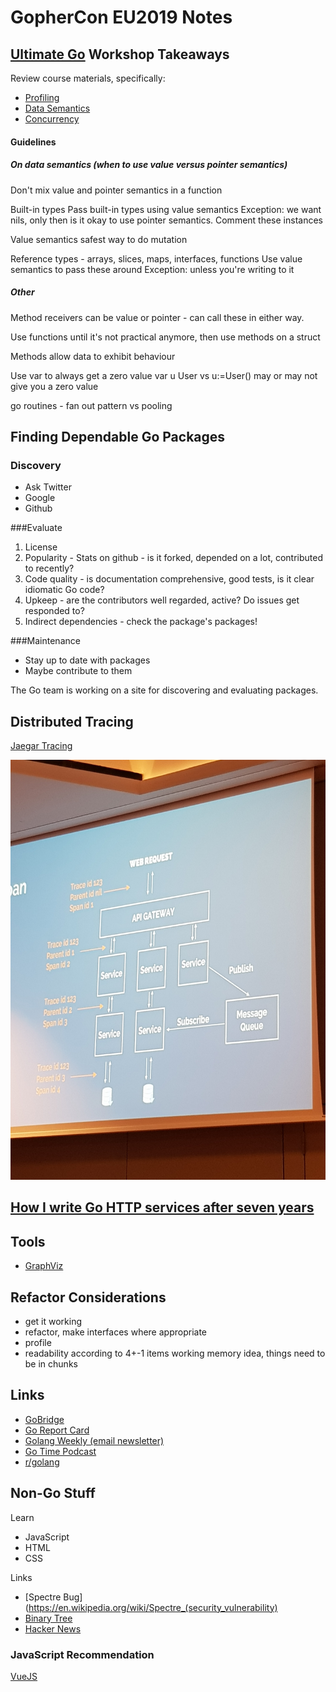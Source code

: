 # GopherCon EU2019 Notes

## [Ultimate Go](https://github.com/ardanlabs/gotraining/blob/master/topics/courses/go/README.md) Workshop Takeaways

Review course materials, specifically:
 
* [Profiling](https://github.com/ardanlabs/gotraining/blob/master/topics/courses/go/tooling/README.md)
* [Data Semantics](https://github.com/ardanlabs/gotraining/blob/67e33a36da51d394b0fe6f925b8023e10a29878d/topics/go/language/methods/example5/example5.go)
* [Concurrency](https://github.com/ardanlabs/gotraining/blob/master/topics/courses/go/concurrency/README.md)

#### Guidelines

##### On data semantics (when to use value versus pointer semantics)

Don't mix value and pointer semantics in a function

Built-in types
Pass built-in types using value semantics
	Exception: we want nils, only then is it okay to use pointer semantics. Comment these instances

Value semantics safest way to do mutation

Reference types - arrays, slices, maps, interfaces, functions
Use value semantics to pass these around
	Exception: unless you're writing to it

##### Other 

Method receivers can be value or pointer - can call these in either way.

Use functions until it's not practical anymore, then use methods on a struct

Methods allow data to exhibit behaviour

Use var to always get a zero value
var u User 
vs
u:=User() may or may not give you a zero value

go routines - fan out pattern vs pooling

## Finding Dependable Go Packages

### Discovery 
* Ask Twitter 
* Google
* Github

###Evaluate 
1. License
2. Popularity - Stats on github - is it forked, depended on a lot, contributed to recently? 
3. Code quality - is documentation comprehensive, good tests, is it clear idiomatic Go code?
4. Upkeep - are the contributors well regarded, active? Do issues get responded to?
5. Indirect dependencies - check the package's packages!

###Maintenance 
* Stay up to date with packages
* Maybe contribute to them

The Go team is working on a site for discovering and evaluating packages.

## Distributed Tracing
[Jaegar Tracing](https://www.jaegertracing.io/)

![Distributed Tracing Example Diagram](distributed_tracing.jpg "Distributed Tracing Example Diagram")

## [How I write Go HTTP services after seven years](https://medium.com/statuscode/how-i-write-go-http-services-after-seven-years-37c208122831)

## Tools
* [GraphViz](http://graphviz.org/)

## Refactor Considerations
* get it working
* refactor, make interfaces where appropriate
* profile
* readability according to 4+-1 items working memory idea, things need to be in chunks

## Links

* [GoBridge](https://github.com/gobridge/about-us/blob/master/README.md)
* [Go Report Card](https://goreportcard.com/)
* [Golang Weekly (email newsletter)](https://golangweekly.com/issues/264)
* [Go Time Podcast](https://changelog.com/gotime)
* [r/golang](https://www.reddit.com/r/golang/)

## Non-Go Stuff

Learn
* JavaScript
* HTML
* CSS

Links
* [Spectre Bug](https://en.wikipedia.org/wiki/Spectre_(security_vulnerability)
* [Binary Tree](https://appliedgo.net/bintree/)
* [Hacker News](https://thehackernews.com/)

### JavaScript Recommendation

[VueJS](https://vuejs.org/)